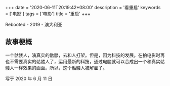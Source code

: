 +++
date = '2020-06-11T20:19:42+08:00'
description = '看重启'
keywords = ['电影']
tags = ['电影']
title = '重启'
+++

Rebooted - 2019 - 澳大利亚

## 故事梗概

一个骷髅人，演真实的骷髅，去和人打架。但是，因为科技的发展。在拍电影时再也不需要真实的骷髅人了，运用最新的科技，通过电脑就可以合成出一个和真实骷髅人一样效果的画面。所以，这个骷髅人被解雇了。

写于 2020 年 6 月 11 日
